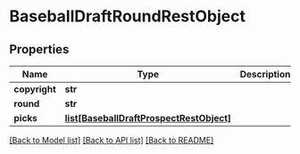 # BaseballDraftRoundRestObject

## Properties
Name | Type | Description | Notes
------------ | ------------- | ------------- | -------------
**copyright** | **str** |  | [optional] 
**round** | **str** |  | [optional] 
**picks** | [**list[BaseballDraftProspectRestObject]**](BaseballDraftProspectRestObject.md) |  | [optional] 

[[Back to Model list]](../README.md#documentation-for-models) [[Back to API list]](../README.md#documentation-for-api-endpoints) [[Back to README]](../README.md)

